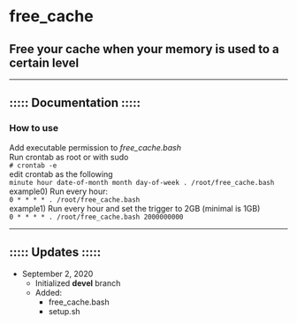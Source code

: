 # free\_cache
## Free your cache when your memory is used to a certain level

- - -

## ::::: Documentation :::::
### How to use
Add executable permission to <i>free_cache.bash</i><br/>
Run crontab as root or with sudo<br/>
```# crontab -e```<br/>
edit crontab as the following<br/>
```minute hour date-of-month month day-of-week . /root/free_cache.bash```<br/>
example0) Run every hour:<br/>
```0 * * * * . /root/free_cache.bash```<br/>
example1) Run every hour and set the trigger to 2GB (minimal is 1GB)<br/>
```0 * * * * . /root/free_cache.bash 2000000000```<br/>

- - -

## ::::: Updates :::::
- September 2, 2020
    - Initialized <b>devel</b> branch
    - Added:
        - free_cache.bash
        - setup.sh